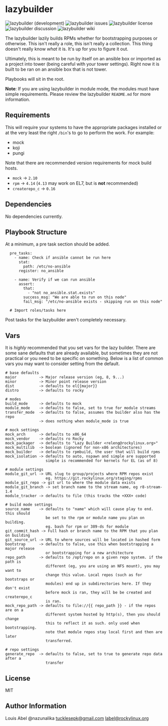 lazybuilder
===========

![lazybuilder (development)](https://img.shields.io/github/last-commit/nazunalika/lazybuilder/development) ![lazybuilder issues](https://img.shields.io/github/issues/nazunalika/lazybuilder) ![lazybuilder license](https://img.shields.io/badge/license-MIT-brightgreen.svg) ![lazybuilder discussion](https://img.shields.io/badge/Discussions-blue.svg) ![lazybuilder wiki](https://img.shields.io/badge/Wiki-blue.svg)

The lazybuilder lazily builds RPMs whether for bootstrapping purposes or otherwise. This isn't really a role, this isn't really a collection. This thing doesn't really know *what* it is. It's up for you to figure it out.

Ultimately, this is meant to be run by itself on an ansible box or imported as a project into tower (being careful with your tower settings). Right now it is built to be ran on an ansible box that is not tower.

Playbooks will sit in the root.

**Note**: If you are using lazybuilder in module mode, the modules must have simple requirements. Please review the lazybuilder `README.md` for more information.

Requirements
------------

This will require your systems to have the appropriate packages installed or at the very least the right `/bin`'s to go to perform the work. For example:

* mock
* koji
* pungi

Note that there are recommended version requirements for mock build hosts.

* `mock` -> `2.10`
* `rpm` -> `4.14` (`4.13` may work on EL7, but is **not** recommended)
* `createrepo_c` -> `0.16`

Dependencies
------------

No dependencies currently.

Playbook Structure
------------------

At a minimum, a pre task section should be added.

```
  pre_tasks:
    - name: Check if ansible cannot be run here
      stat:
        path: /etc/no-ansible
      register: no_ansible

    - name: Verify if we can run ansible
      assert:
        that:
          - "not no_ansible.stat.exists"
        success_msg: "We are able to run on this node"
        fail_msg: "/etc/no-ansible exists - skipping run on this node"

  # Import roles/tasks here
```

Post tasks for the lazybuilder aren't completely necessary.

Vars
----

It is *highly* recommended that you set vars for the lazy builder. There are some sane defaults that are already available, but sometimes they are not practical or you need to be specific on something. Below is a list of common vars you may want to consider setting from the default.

```
# base defaults
major          -> Major release version (eg, 8, 9...)
minor          -> Minor point release version
dist           -> defaults to el{{major}}
distro         -> defaults to rocky

# modes
build_mode     -> defaults to mock
module_mode    -> defaults to false, set to true for module streams
transfer_mode  -> defaults to false, assumes the builder also has the repo
               -> does nothing when module_mode is true

# mock settings
mock_arch      -> defaults to x86_64
mock_vendor    -> defaults ro Rocky
mock_packager  -> defaults to "Lazy Builder <releng@rockylinux.org>"
mock_multilib  -> boolean (ignored for non-x86 architectures)
mock_builder   -> defaults to rpmbuild, the user that will build rpms
mock_isolation -> defaults to auto, nspawn and simple are supported
                  simple is recommended for kernels for EL (as of 8)

# module settings
module_git_url -> URL slug to group/projects where RPM repos exist
                  eg. https://git.rockylinux.org/staging/rpms
module_git_repo -> git url to where the module data exists
module_git_branch -> set branch name to the stream name, eg r8-stream-1.4
module_tracker -> defaults to file (this tracks the +XXX+ code)

# build mode settings
source_name    -> defaults to "name" which will cause play to end. this should
                  be set to the rpm or module name you plan on building.
                  eg. bash for rpm or 389-ds for module
git_commit_hash -> Full hash or branch name to the RPM that you plan on building
git_source_url -> URL to where sources will be located in hashed form
bootstrap      -> defaults to false, use this when bootstrapping a major release
                  or bootstrapping for a new architecture
repo_path      -> defaults to /opt/repo on a given repo system. if the path is
                  different (eg, you are using an NFS mount), you may want to
                  change this value. Local repos (such as for bootstraps or
                  modules) end up in subdirectories here. If they don't exist
                  before mock is ran, they will be be created and createrepo_c
                  is ran.
mock_repo_path -> defaults to file://{{ repo_path }} - if the repos are on a
                  different system hosted by http(s), then you should change
                  this to reflect it as such. only used when bootstrapping.
                  note that module repos stay local first and then are later
                  transferred.

# repo settings
generate_repo  -> defaults to false, set to true to generate repo data after a
                  transfer
```

License
-------

MIT

Author Information
------------------

Louis Abel @nazunalika <tucklesepk@gmail.com> <label@rockylinux.org>
